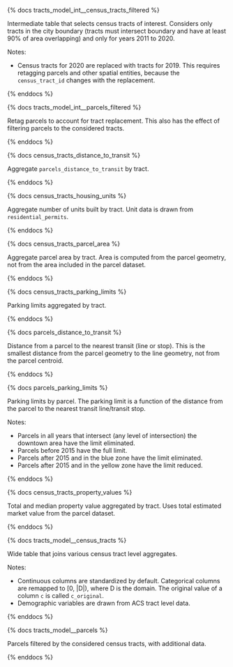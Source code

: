 {% docs tracts_model_int__census_tracts_filtered %}

Intermediate table that selects census tracts of interest. Considers only tracts
in the city boundary (tracts must intersect boundary and have at least 90% of
area overlapping) and only for years 2011 to 2020.

Notes:
- Census tracts for 2020 are replaced with tracts for 2019. This requires
  retagging parcels and other spatial entities, because the `census_tract_id`
  changes with the replacement.

{% enddocs %}

{% docs tracts_model_int__parcels_filtered %}

Retag parcels to account for tract replacement. This also has the effect of
filtering parcels to the considered tracts.

{% enddocs %}

{% docs census_tracts_distance_to_transit %}

Aggregate `parcels_distance_to_transit` by tract.

{% enddocs %}

{% docs census_tracts_housing_units %}

Aggregate number of units built by tract. Unit data is drawn from
`residential_permits`.

{% enddocs %}

{% docs census_tracts_parcel_area %}

Aggregate parcel area by tract. Area is computed from the parcel geometry, not
from the area included in the parcel dataset.

{% enddocs %}

{% docs census_tracts_parking_limits %}

Parking limits aggregated by tract.

{% enddocs %}

{% docs parcels_distance_to_transit %}

Distance from a parcel to the nearest transit (line or stop). This is the
smallest distance from the parcel geometry to the line geometry, not from the
parcel centroid.

{% enddocs %}

{% docs parcels_parking_limits %}

Parking limits by parcel. The parking limit is a function of the distance from
the parcel to the nearest transit line/transit stop.

Notes:
- Parcels in all years that intersect (any level of intersection) the downtown
  area have the limit eliminated.
- Parcels before 2015 have the full limit.
- Parcels after 2015 and in the blue zone have the limit eliminated.
- Parcels after 2015 and in the yellow zone have the limit reduced.

{% enddocs %}

{% docs census_tracts_property_values %}

Total and median property value aggregated by tract. Uses total estimated market
value from the parcel dataset.

{% enddocs %}

{% docs tracts_model__census_tracts %}

Wide table that joins various census tract level aggregates.

Notes:
- Continuous columns are standardized by default. Categorical columns are
  remapped to [0, |D|), where D is the domain. The original value of a column
  `c` is called `c_original`.
- Demographic variables are drawn from ACS tract level data.

{% enddocs %}

{% docs tracts_model__parcels %}

Parcels filtered by the considered census tracts, with additional data.

{% enddocs %}
